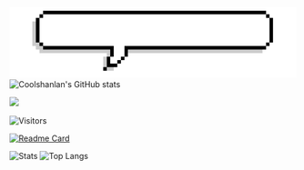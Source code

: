 ![](https://github.com/Coolshanlan/Coolshanlan/blob/main/Image/Introduction.gif?raw=true)
![Coolshanlan's GitHub stats](https://github-readme-stats.vercel.app/api?username=Coolshanlan&theme=vue&show_icons=true&bg_color=000&text_color=ccc&include_all_commits=true&border_radius=15)

![](https://github-profile-summary-cards.vercel.app/api/cards/profile-details?username=Coolshanlan&theme=vue&border_radius=15)


![Visitors](https://estruyf-github.azurewebsites.net/api/VisitorHit?user=Coolshanlan&countColor=rgb(55,154,110))

[![Readme Card](https://github-readme-stats.vercel.app/api/pin/?username=Coolshanlan&repo=github-readme-stats)](https://github.com/Coolshanlan/github-readme-stats)


![Stats](https://github-readme-stats.vercel.app/api?username=Coolshanlan&border_radius=0&icon_color=0aa&bg_color=000&text_color=ccc&title_color=FCE928&show_icons=true&count_private=true&hide_border=true&include_all_commits=true&hide_title=true)
![Top Langs](https://github-readme-stats.vercel.app/api/top-langs/?username=Coolshanlan&layout=compact&hide=HTML,CSS&bg_color=000&title_color=FCE928&show_icons=true&count_private=true&hide_border=true&include_all_commits=true&text_color=fff&langs_count=8&border_radius=0&exclude_repo=bert-named-entity-recognition)
